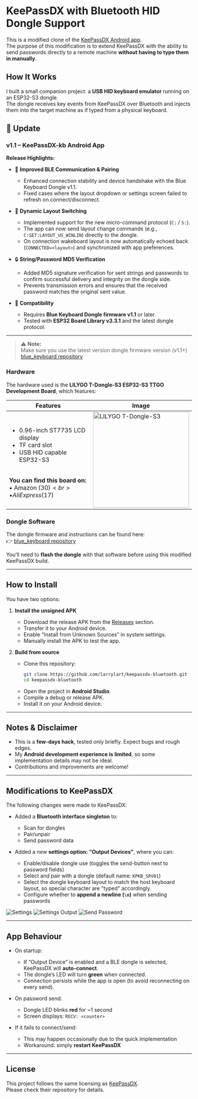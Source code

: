 # KeePassDX with Bluetooth HID Dongle Support

This is a modified clone of the [KeePassDX Android app](https://github.com/Kunzisoft/KeePassDX).  
The purpose of this modification is to extend KeePassDX with the ability to send passwords directly to a remote machine **without having to type them in manually**.

## How It Works

I built a small companion project: a **USB HID keyboard emulator** running on an ESP32-S3 dongle.  
The dongle receives key events from KeePassDX over Bluetooth and injects them into the target machine as if typed from a physical keyboard.

## 🔄 Update

### **v1.1 – KeePassDX-kb Android App**

**Release Highlights:**

- 🔐 **Improved BLE Communication & Pairing**
  - Enhanced connection stability and device handshake with the Blue Keyboard Dongle v1.1.
  - Fixed cases where the layout dropdown or settings screen failed to refresh on connect/disconnect.

- 🧩 **Dynamic Layout Switching**
  - Implemented support for the new micro-command protocol (`C:` / `S:`).  
  - The app can now send layout change commands (e.g., `C:SET:LAYOUT_US_WINLIN`) directly to the dongle.  
  - On connection wakeboard layout is now automatically echoed back (`CONNECTED=<layout>`) and synchronized with app preferences.

- 🔒 **String/Password MD5 Verification**
  - Added MD5 signature verification for sent strings and passwords to confirm successful delivery and integrity on the dongle side.  
  - Prevents transmission errors and ensures that the received password matches the original sent value.

- 🧰 **Compatibility**
  - Requires **Blue Keyboard Dongle firmware v1.1** or later.
  - Tested with **ESP32 Board Library v3.3.1** and the latest dongle protocol.

---

> ⚠️ **Note:**  
> Make sure you use the latest version dongle firmware version (v1.1+) [blue_keyboard repository](https://github.com/larrylart/blue_keyboard/) 


### Hardware

The hardware used is the **LILYGO T-Dongle-S3 ESP32-S3 TTGO Development Board**, which features:

| Features | Image |
|---|---|
| <ul><li>0.96-inch ST7735 LCD display</li><li>TF card slot</li><li>USB HID capable ESP32-S3</li></ul><br><strong>You can find this board on:</strong><br>• Amazon ($30)<br>• AliExpress ($17) | <img src="doc/lilygo_usb_s3_dongle_.jpg" alt="LILYGO T-Dongle-S3" width="260"> |


### Dongle Software

The dongle firmware and instructions can be found here:  
👉 [blue_keyboard repository](https://github.com/larrylart/blue_keyboard/)  

You’ll need to **flash the dongle** with that software before using this modified KeePassDX build.

---

## How to Install

You have two options:

1. **Install the unsigned APK**  
   - Download the release APK from the [Releases](./releases) section.  
   - Transfer it to your Android device.  
   - Enable “Install from Unknown Sources” in system settings.  
   - Manually install the APK to test the app.  

2. **Build from source**  
   - Clone this repository:  
     ```bash
     git clone https://github.com/larrylart/keepassdx-bluetooth.git
     cd keepassdx-bluetooth
     ```
   - Open the project in **Android Studio**.  
   - Compile a debug or release APK.  
   - Install it on your Android device.  

---

## Notes & Disclaimer

- This is a **few-days hack**, tested only briefly. Expect bugs and rough edges.  
- My **Android development experience is limited**, so some implementation details may not be ideal.  
- Contributions and improvements are welcome!

---

## Modifications to KeePassDX

The following changes were made to KeePassDX:

- Added a **Bluetooth interface singleton** to:
  - Scan for dongles  
  - Pair/unpair  
  - Send password data  

- Added a new **settings option: “Output Devices”**, where you can:  
  - Enable/disable dongle use (toggles the send-button next to password fields)  
  - Select and pair with a dongle (default name: `KPKB_SRV01`)
  - Select the dongle keyboard layout to match the host keyboard layout, so special character are "typed" accordingly.
  - Configure whether to **append a newline (`\n`)** when sending passwords  

![Settings](doc/KeePassDX_settings.jpg)
![Settings Output](doc/KeePassDX_settings_output.jpg)
![Send Password](doc/KeePassDX_sendpass.jpg)

---

## App Behaviour

- On startup:  
  - If “Output Device” is enabled and a BLE dongle is selected, KeePassDX will **auto-connect**.  
  - The dongle’s LED will turn **green** when connected.  
  - Connection persists while the app is open (to avoid reconnecting on every send).  

- On password send:  
  - Dongle LED blinks **red** for ~1 second  
  - Screen displays: `RECV: <counter>`  

- If it fails to connect/send:  
  - This may happen occasionally due to the quick implementation  
  - Workaround: simply **restart KeePassDX**  

---

## License

This project follows the same licensing as [KeePassDX](https://github.com/Kunzisoft/KeePassDX).  
Please check their repository for details.
